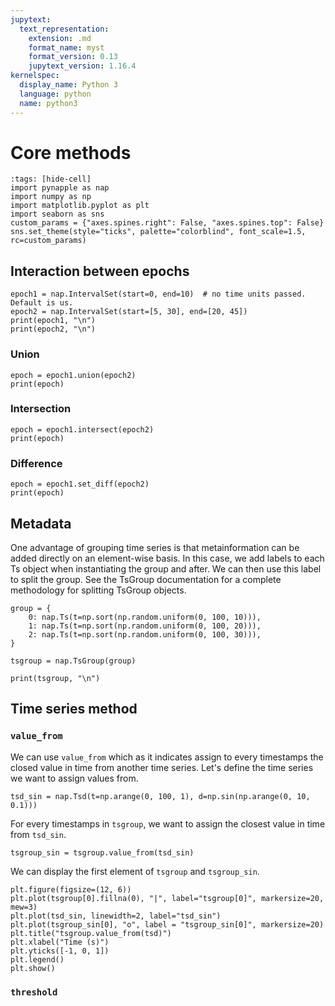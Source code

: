 ```yaml
---
jupytext:
  text_representation:
    extension: .md
    format_name: myst
    format_version: 0.13
    jupytext_version: 1.16.4
kernelspec:
  display_name: Python 3
  language: python
  name: python3
---
```


# Core methods

```{code-cell} ipython3
:tags: [hide-cell]
import pynapple as nap
import numpy as np
import matplotlib.pyplot as plt
import seaborn as sns
custom_params = {"axes.spines.right": False, "axes.spines.top": False}
sns.set_theme(style="ticks", palette="colorblind", font_scale=1.5, rc=custom_params)
```

## Interaction between epochs 

```{code-cell} ipython3
epoch1 = nap.IntervalSet(start=0, end=10)  # no time units passed. Default is us.
epoch2 = nap.IntervalSet(start=[5, 30], end=[20, 45])
print(epoch1, "\n")
print(epoch2, "\n")
```

### Union

```{code-cell} ipython3
epoch = epoch1.union(epoch2)
print(epoch)
```

### Intersection

```{code-cell} ipython3
epoch = epoch1.intersect(epoch2)
print(epoch)
```

### Difference

```{code-cell} ipython3
epoch = epoch1.set_diff(epoch2)
print(epoch)
```

## Metadata

One advantage of grouping time series is that metainformation 
can be added directly on an element-wise basis. 
In this case, we add labels to each Ts object when instantiating the group and after. 
We can then use this label to split the group. 
See the TsGroup documentation for a complete methodology for splitting TsGroup objects.

```{code-cell} ipython3
group = {
    0: nap.Ts(t=np.sort(np.random.uniform(0, 100, 10))),
    1: nap.Ts(t=np.sort(np.random.uniform(0, 100, 20))),
    2: nap.Ts(t=np.sort(np.random.uniform(0, 100, 30))),
}

tsgroup = nap.TsGroup(group)

print(tsgroup, "\n")

```

## Time series method

### `value_from`

We can use `value_from` which as it indicates assign to every timestamps 
the closed value in time from another time series. Let's define the time series we want to assign values from.

```{code-cell} ipython3
tsd_sin = nap.Tsd(t=np.arange(0, 100, 1), d=np.sin(np.arange(0, 10, 0.1)))
```

For every timestamps in `tsgroup`, we want to assign the closest value in time from `tsd_sin`.

```{code-cell} ipython3
tsgroup_sin = tsgroup.value_from(tsd_sin)
```

We can display the first element of `tsgroup` and `tsgroup_sin`.

```{code-cell} ipython3
plt.figure(figsize=(12, 6))
plt.plot(tsgroup[0].fillna(0), "|", label="tsgroup[0]", markersize=20, mew=3)
plt.plot(tsd_sin, linewidth=2, label="tsd_sin")
plt.plot(tsgroup_sin[0], "o", label = "tsgroup_sin[0]", markersize=20)
plt.title("tsgroup.value_from(tsd)")
plt.xlabel("Time (s)")
plt.yticks([-1, 0, 1])
plt.legend()
plt.show()
```

### `threshold`

